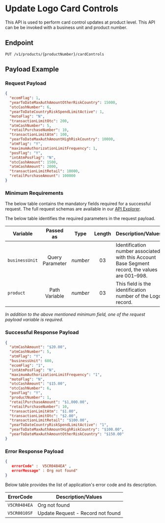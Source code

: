# Update Logo Card Controls

This API is used to perform card control updates at product level. This API can be be invoked with a business unit and product number.

## Endpoint

`PUT /v1/products/{productNumber}/cardControls`

## Payload Example

### Request Payload

```json
{
  "ecomFlag": 1,
  "yearToDateMaxAuthAmountOtherRiskCountry": 15000,
  "otcCashNumber": 6,
  "yearToDateCountryRiskSpendLimitActive": 1,
  "motoFlag": "N",
  "transactionLimitOtc": 200,
  "atmCashNumber": 5,
  "retailPurchaseNumber": 10,
  "transactionLimitAtm": 100,
  "yearToDateMaxAuthAmountHighRiskCountry": 10000,
  "atmFlag": "Y",
  "maximumAuthorizationLimitFrequency": 1,
  "posFlag": "Y",
  "intAtmPosFlag": "N",
  "otcCashAmount": 1500,
  "atmCashAmount": 2000,
  "transactionLimitRetail": 10000,
  "retailPurchaseAmount": 100000
}
``` 

### Minimum Requirements

The below table contains the mandatory fields required for a successful request. The full request schemas are available in our [API Explorer](../api/?type=put&path=/v1/products/{productNumber}/cardControls).

The below table identifies the required parameters in the request payload.

| Variable | Passed as | Type | Length | Description/Values |
| -------- | :-------: | :--: | :------------: | ------------------ |
| `businessUnit` | Query Parameter | *number* | 03 | Identification number associated with this Account Base Segment record, the values are 001–998.|
| `product` | Path Variable | *number* | 03 | This field is the identification number of the Logo record.|

*In addition to the above mentioned minimum field, one of the request payload variable is required.*

### Successful Response Payload

```json
{
  "atmCashAmount": "$20.00",
  "atmCashNumber": 5,
  "atmFlag": "Y",
  "businessUnit": 600,
  "ecomFlag": "1",
  "intAtmPosFlag": "N",
  "maximumAuthorizationLimitFrequency": "1",
  "motoFlag": "N",
  "otcCashAmount": "$15.00",
  "otcCashNumber": 6,
  "posFlag": "Y",
  "productNumber": 1,
  "retailPurchaseAmount": "$1,000.00",
  "retailPurchaseNumber": 10,
  "transactionLimitAtm": "$1.00",
  "transactionLimitOtc": "$2.00",
  "transactionLimitRetail": "$100.00",
  "yearToDateCountryRiskSpendLimitActive": "1",
  "yearToDateMaxAuthAmountHighRiskCountry": "$100.00",
  "yearToDateMaxAuthAmountOtherRiskCountry": "$150.00" 
}
```

### Error Response Payload

```json
{
   errorCode" :  V5CR0484EA" ,
   errorMessage" : Org not found"   
}
```

Below table provides the list of application's error code and its description.

| ErrorCode |  Description/Values |
| --------  | ------------------ |
| `V5CR0484EA` | Org not found |
| `V5CR0010SF` | Update Request - Record not found |